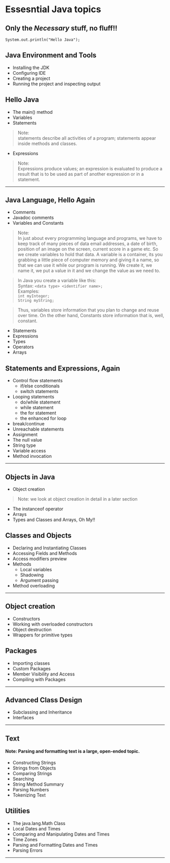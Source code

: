 # Essesntial Java topics
## Only the *Necessary* stuff, no fluff!!

 ```
 System.out.println("Hello Java");
 ```

## Java Environment and Tools
- Installing the JDK
- Configuring IDE
- Creating a project
- Running the project and inspecting output

## Hello Java
- The main() method
- Variables
- Statements 
> Note:<br> statements describe all activities of a program; statements appear inside methods and classes.
- Expressions
> Note:<br> Expressions produce values; an expression is evaluated to produce a result that is to be used as part of another expression or in a statement.

<hr>

## Java Language, Hello Again
- Comments
- Javadoc comments
- Variables and Constants
> Note: <br> In just about every programming language and programs, we have to keep track of many pieces of data email addresses,
a date of birth, position of an image on the screen, current score in a game etc.
So we create variables to hold that data. A variable is a container, its you grabbing a little piece of computer
memory and giving it a name, so that we can use it while our program is running.
We create it, we name it, we put a value in it and we change the value as we need to.

> In Java you create a variable like this:<br/>
> Syntax: `<data type> <identifier name>;`<br/>
> Examples:<br/>
> `int myInteger;`<br/>
> `String myString;`<br>

> Thus, variables store information that you plan to change and reuse over time. On the other hand, Constants store information that is, well, constant.

- Statements
- Expressions
- Types
- Operators
- Arrays

## Statements and Expressions, Again
- Control flow statements
  - if/else conditionals
  - switch statements
- Looping statements
  - do/while statement
  - while statement
  - the for statement
  - the enhanced for loop
- break/continue
- Unreachable statements
- Assignment
- The null value
- String type
- Variable access
- Method invocation

<hr>

## Objects in Java
- Object creation
> Note: we look at object creation in detail in a later section 
- The instanceof operator
- Arrays
- Types and Classes and Arrays, Oh My!!

## Classes and Objects
- Declaring and Instantiating Classes
- Accessing Fields and Methods
- Access modifiers preview
- Methods
  - Local variables
  - Shadowing
  - Argument passing
- Method overloading

<hr>

## Object creation
- Constructors
- Working with overloaded constructors
- Object destruction
- Wrappers for primitive types

## Packages
- Importing classes
- Custom Packages
- Member Visibility and Access
- Compiling with Packages

<hr>

## Advanced Class Design
- Subclassing and Inheritance
- Interfaces

<hr>

## Text
#### Note: Parsing and formatting text is a large, open-ended topic.
- Constructing Strings
- Strings from Objects
- Comparing Strings
- Searching
- String Method Summary
- Parsing Numbers
- Tokenizing Text

## Utilities
- The java.lang.Math Class
- Local Dates and Times
- Comparing and Manipulating Dates and Times
- Time Zones
- Parsing and Formatting Dates and Times
- Parsing Errors

<hr>

